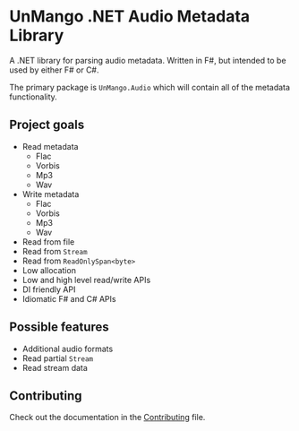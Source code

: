 # UnMango .NET Audio Metadata Library

A .NET library for parsing audio metadata. Written in F#, but intended to be used by either F# or C#.

The primary package is `UnMango.Audio` which will contain all of the metadata functionality.

## Project goals

- Read metadata
  - Flac
  - Vorbis
  - Mp3
  - Wav
- Write metadata
  - Flac
  - Vorbis
  - Mp3
  - Wav
- Read from file
- Read from `Stream`
- Read from `ReadOnlySpan<byte>`
- Low allocation
- Low and high level read/write APIs
- DI friendly API
- Idiomatic F# and C# APIs

## Possible features

- Additional audio formats
- Read partial `Stream`
- Read stream data

## Contributing

Check out the documentation in the [Contributing](./docs/Contributing.md) file.
